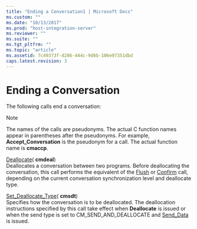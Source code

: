 ```yaml
---
title: "Ending a Conversation1 | Microsoft Docs"
ms.custom: ""
ms.date: "10/13/2017"
ms.prod: "host-integration-server"
ms.reviewer: ""
ms.suite: ""
ms.tgt_pltfrm: ""
ms.topic: "article"
ms.assetid: 7c49373f-d286-444c-9d6b-106e97351dbd
caps.latest.revision: 3
---
```

# Ending a Conversation
The following calls end a conversation:  
  
> [!NOTE]
>  The names of the calls are pseudonyms. The actual C function names appear in parentheses after the pseudonyms. For example, **Accept_Conversation** is the pseudonym for a call. The actual function name is **cmaccp**.  
  
 [Deallocate](../Topic/Deallocate%20\(CPI-C\)2.md)( **cmdeal**)  
 Deallocates a conversation between two programs. Before deallocating the conversation, this call performs the equivalent of the [Flush](../Topic/Flush%20\(CPI-C\)1.md) or [Confirm](../Topic/Confirm%20\(CPI-C\)1.md) call, depending on the current conversation synchronization level and deallocate type.  
  
 [Set_Deallocate_Type](../Topic/Set_Deallocate_Type%20\(CPI-C\)2.md)( **cmsdt**)  
 Specifies how the conversation is to be deallocated. The deallocation instructions specified by this call take effect when **Deallocate** is issued or when the send type is set to CM_SEND_AND_DEALLOCATE and [Send_Data](../Topic/Send_Data%20\(CPI-C\)1.md) is issued.